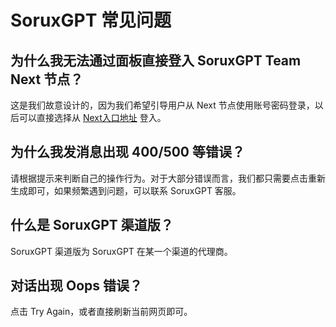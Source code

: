 # SoruxGPT 常见问题

## 为什么我无法通过面板直接登入 SoruxGPT Team Next 节点？

这是我们故意设计的，因为我们希望引导用户从 Next 节点使用账号密码登录，以后可以直接选择从 [Next入口地址](https://chat.soruxgpt.com) 登入。

## 为什么我发消息出现 400/500 等错误？

请根据提示来判断自己的操作行为。对于大部分错误而言，我们都只需要点击重新生成即可，如果频繁遇到问题，可以联系 SoruxGPT 客服。

## 什么是 SoruxGPT 渠道版？

SoruxGPT 渠道版为 SoruxGPT 在某一个渠道的代理商。

## 对话出现 Oops 错误？

点击 Try Again，或者直接刷新当前网页即可。
